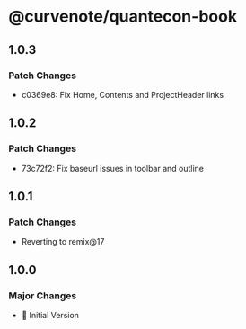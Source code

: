 # @curvenote/quantecon-book

## 1.0.3

### Patch Changes

- c0369e8: Fix Home, Contents and ProjectHeader links

## 1.0.2

### Patch Changes

- 73c72f2: Fix baseurl issues in toolbar and outline

## 1.0.1

### Patch Changes

- Reverting to remix@17

## 1.0.0

### Major Changes

- 🚀 Initial Version
